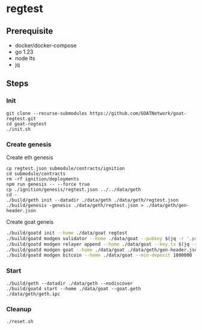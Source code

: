 # regtest

## Prerequisite

- docker/docker-compose
- go 1.23
- node lts
- jq

## Steps

### Init

```
git clone --recurse-submodules https://github.com/GOATNetwork/goat-regtest.git
cd goat-regtest
./init.sh
```

### Create genesis

Create eth genesis

```
cp regtest.json submodule/contracts/ignition
cd submodule/contracts
rm -rf ignition/deployments
npm run genesis -- --force true
cp ./ignition/genesis/regtest.json ../../data/geth
cd -
./build/geth init --datadir ./data/geth ./data/geth/regtest.json
./build/genesis -genesis ./data/geth/regtest.json > ./data/geth/gen-header.json
```

Create goat geneis

```sh
./build/goatd init --home ./data/goat regtest
./build/goatd modgen validator --home ./data/goat --pubkey $(jq -r '.pub_key.value' ./data/goat/config/priv_validator_key.json)
./build/goatd modgen relayer append --home ./data/goat --key.tx $(jq -r '.voter.TxPubkey' config.json) --key.vote $(jq -r '.voter.VotePubkey' config.json) $(jq -r '.voter.Address' config.json)
./build/goatd modgen goat --home ./data/goat ./data/geth/gen-header.json
./build/goatd modgen bitcoin --home ./data/goat --min-deposit 1000000 --pubkey $(jq -r '.relayer.pubkey' config.json)
```

### Start

```
./build/geth --datadir ./data/geth --nodiscover
./build/goatd start --home ./data/goat --goat.geth ./data/geth/geth.ipc
```

### Cleanup

```sh
./reset.sh
```
